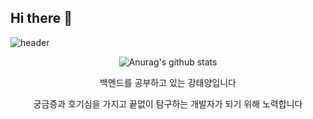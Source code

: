 ## Hi there 👋

![header](https://capsule-render.vercel.app/api?type=waving&color=gradient&height=300&section=header&text=ilyoil2&fontSize=70&animation=twinkling)

  <p align="center">
<div align=center>

![Anurag's github stats](https://github-readme-stats.vercel.app/api?username=ilyoil2&show_icons=true&theme=tokyonight)

백엔드를 공부하고 있는 강태양입니다 

궁금증과 호기심을 가지고 끝없이 탐구하는 개발자가 되기 위해 노력합니다

<!--
**ilyoil2/ilyoil2** is a ✨ _special_ ✨ repository because its `README.md` (this file) appears on your GitHub profile.

Here are some ideas to get you started:

- 🔭 I’m currently working on ...
- 🌱 I’m currently learning ...
- 👯 I’m looking to collaborate on ...
- 🤔 I’m looking for help with ...
- 💬 Ask me about ...
- 📫 How to reach me: ...
- 😄 Pronouns: ...
- ⚡ Fun fact: ...
-->
